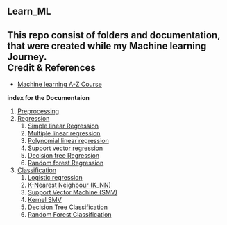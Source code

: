 ## Learn_ML

This repo consist of folders and documentation, that were created while my Machine learning Journey.<br>
**Credit & References**
- 
- <a href="https://www.udemy.com/course/machinelearning/">Machine learning A-Z Course</a>

**index for the Documentaion**
1. <a href="./data_preprocessing/import_dataset.ipynb">Preprocessing</a>
2. <a href="./Regression/">Regression</a>
    1. <a href='./Regression/simple_linear_reg.ipynb'> Simple linear Regression</a>
    2. <a href='./Regression/multiple_linear_reg.ipynb'> Multiple linear regression</a>
    3. <a href='./Regression/polynomial_linear_reg.ipynb'> Polynomial linear regression</a>
    4. <a href='./Regression/support_vector_reg.ipynb'>Support vector regression</a>
    5. <a href='./Regression/decision_tree_reg.ipynb'>Decision tree Regression</a>
    6. <a href='./Regression/random_forest_reg.ipynb'>Random forest Regression</a>
3. <a href =''>Classification</a>
    1. <a href = './Classification/Logistic_reg.ipynb'>Logistic regression</a>
    1. <a href = './Classification/KNN.ipynb'>K-Nearest Neighbour (K_NN)</a>
    1. <a href = ''>Support Vector Machine (SMV)</a>
    1. <a href = ''>Kernel SMV</a>
    1. <a href = ''>Decision Tree Classification</a>
    1. <a href = ''>Random Forest Classification</a>
    